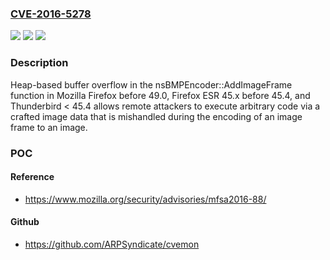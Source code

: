 ### [CVE-2016-5278](https://cve.mitre.org/cgi-bin/cvename.cgi?name=CVE-2016-5278)
![](https://img.shields.io/static/v1?label=Product&message=n%2Fa&color=blue)
![](https://img.shields.io/static/v1?label=Version&message=n%2Fa&color=blue)
![](https://img.shields.io/static/v1?label=Vulnerability&message=n%2Fa&color=brighgreen)

### Description

Heap-based buffer overflow in the nsBMPEncoder::AddImageFrame function in Mozilla Firefox before 49.0, Firefox ESR 45.x before 45.4, and Thunderbird < 45.4 allows remote attackers to execute arbitrary code via a crafted image data that is mishandled during the encoding of an image frame to an image.

### POC

#### Reference
- https://www.mozilla.org/security/advisories/mfsa2016-88/

#### Github
- https://github.com/ARPSyndicate/cvemon

